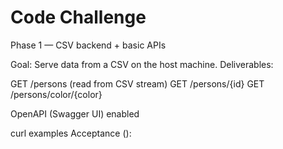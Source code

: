 ﻿# Code Challenge

Phase 1 — CSV backend + basic APIs

Goal: Serve data from a CSV on the host machine.
Deliverables:

GET /persons (read from CSV stream)
GET /persons/{id}
GET /persons/color/{color}

OpenAPI (Swagger UI) enabled

curl examples
Acceptance ():


